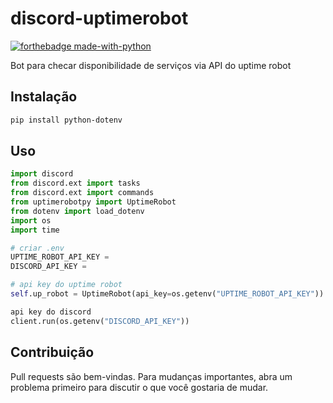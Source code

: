 # discord-uptimerobot

[![forthebadge made-with-python](http://ForTheBadge.com/images/badges/made-with-python.svg)](https://www.python.org/)


Bot para checar disponibilidade de serviços via API do uptime robot

## Instalação

```bash
pip install python-dotenv
```

## Uso

```python
import discord
from discord.ext import tasks
from discord.ext import commands
from uptimerobotpy import UptimeRobot
from dotenv import load_dotenv
import os
import time

# criar .env
UPTIME_ROBOT_API_KEY = 
DISCORD_API_KEY = 

# api key do uptime robot
self.up_robot = UptimeRobot(api_key=os.getenv("UPTIME_ROBOT_API_KEY"))

api key do discord
client.run(os.getenv("DISCORD_API_KEY"))

```

## Contribuição
Pull requests são bem-vindas. Para mudanças importantes, abra um problema primeiro para discutir o que você gostaria de mudar.

